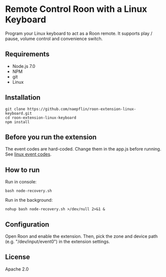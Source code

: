 # Remote Control Roon with a Linux Keyboard

Program your Linux keyboard to act as a Roon remote. It supports play / pause, volume control and convenience switch.

## Requirements

- Node.js 7.0
- NPM
- git
- Linux

## Installation

```
git clone https://github.com/naepflin/roon-extension-linux-keyboard.git
cd roon-extension-linux-keyboard
npm install
```

## Before you run the extension

The event codes are hard-coded. Change them in the app.js before running. See [linux event codes](https://github.com/torvalds/linux/blob/master/include/uapi/linux/input-event-codes.h).


## How to run

Run in console:

`bash node-recovery.sh`

Run in the background:

`nohup bash node-recovery.sh >/dev/null 2>&1 &`

## Configuration

Open Roon and enable the extension. Then, pick the zone and device path (e.g. "/dev/input/event0") in the extension settings.

## License

Apache 2.0
